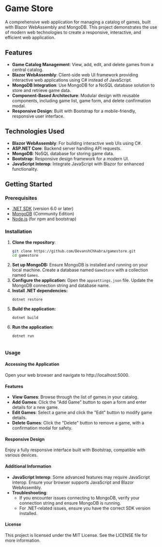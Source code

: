 # Game Store

A comprehensive web application for managing a catalog of games, built with Blazor WebAssembly and MongoDB. This project demonstrates the use of modern web technologies to create a responsive, interactive, and efficient web application.

## Features

- **Game Catalog Management**: View, add, edit, and delete games from a central catalog.
- **Blazor WebAssembly**: Client-side web UI framework providing interactive web applications using C# instead of JavaScript.
- **MongoDB Integration**: Use MongoDB for a NoSQL database solution to store and retrieve game data.
- **Component-Based Architecture**: Modular design with reusable components, including game list, game form, and delete confirmation modal.
- **Responsive Design**: Built with Bootstrap for a mobile-friendly, responsive user interface.

## Technologies Used

- **Blazor WebAssembly**: For building interactive web UIs using C#.
- **ASP.NET Core**: Backend server handling API requests.
- **MongoDB**: NoSQL database for storing game data.
- **Bootstrap**: Responsive design framework for a modern UI.
- **JavaScript Interop**: Integrate JavaScript with Blazor for enhanced functionality.

## Getting Started

### Prerequisites

- [.NET SDK](https://dotnet.microsoft.com/download) (version 6.0 or later)
- [MongoDB](https://www.mongodb.com/try/download/community) (Community Edition)
- [Node.js](https://nodejs.org/) (for npm and bootstrap)

### Installation

1. **Clone the repository**:
   ```sh
   git clone https://github.com/DevanshChhabra/gamestore.git
   cd gamestore
2. **Set up MongoDB:**
   Ensure MongoDB is installed and running on your local machine.
   Create a database named `GameStore` with a collection named `Games`.
3. **Configure the application:**
   Open the `appsettings.json` file.
   Update the MongoDB connection string and database name.
4. **Install .NET dependencies:**
   ```sh
   dotnet restore
5. **Build the application:**
   ```sh
   dotnet build
6. **Run the application:**
   ```sh
   dotnet run



### Usage

#### Accessing the Application

Open your web browser and navigate to http://localhost:5000.

#### Features

* **View Games**: Browse through the list of games in your catalog.
* **Add Games**: Click the "Add Game" button to open a form and enter details for a new game.
* **Edit Games**: Select a game and click the "Edit" button to modify game details.
* **Delete Games**: Click the "Delete" button to remove a game, with a confirmation modal for safety.

#### Responsive Design

Enjoy a fully responsive interface built with Bootstrap, compatible with various devices.

#### Additional Information

* **JavaScript Interop**: Some advanced features may require JavaScript interop. Ensure your browser supports JavaScript and Blazor WebAssembly.
* **Troubleshooting**:
	+ If you encounter issues connecting to MongoDB, verify your connection string and ensure MongoDB is running.
	+ For .NET-related issues, ensure you have the correct SDK version installed.


#### License
This project is licensed under the MIT License. See the LICENSE file for more information.

